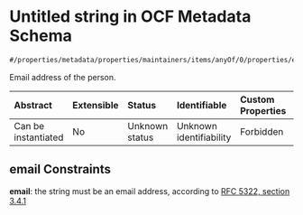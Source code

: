 # Untitled string in OCF Metadata Schema

```txt
#/properties/metadata/properties/maintainers/items/anyOf/0/properties/email#/properties/maintainers/items/properties/email
```

Email address of the person.

| Abstract            | Extensible | Status         | Identifiable            | Custom Properties | Additional Properties | Access Restrictions | Defined In                                                                       |
| :------------------ | :--------- | :------------- | :---------------------- | :---------------- | :-------------------- | :------------------ | :------------------------------------------------------------------------------- |
| Can be instantiated | No         | Unknown status | Unknown identifiability | Forbidden         | Allowed               | none                | [metadata.json*](../../0.0.1/schema/common/metadata.json "open original schema") |

## email Constraints

**email**: the string must be an email address, according to [RFC 5322, section 3.4.1](https://tools.ietf.org/html/rfc5322 "check the specification")
